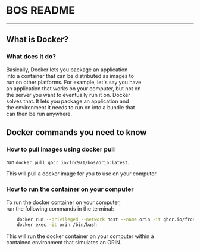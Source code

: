 # BOS README
***
## What is Docker?
###  What does it do? 
Basically, Docker lets you package an application <br>
into a container that can be distributed as images to <br>
run on other platforms. For example, let's say you have <br>
an application that works on your computer, but not on <br>
the server you want to eventually run it on. Docker <br>
solves that. It lets you package an application and <br>
the environment it needs to run on into a bundle that <br>
can then be run anywhere.

## Docker commands you need to know
### How to pull images using docker pull
run `docker pull ghcr.io/frc971/bos/orin:latest`.

This will pull a docker image for you to use on your computer.

### How to run the container on your computer
To run the docker container on your computer, <br>
run the following commands in the terminal:
```bash
    docker run --privileged --network host --name orin -it ghcr.io/frc971/bos/orin:latest
    docker exec -it orin /bin/bash
```
This will run the docker container on your computer within a <br>
contained environment that simulates an ORIN.
